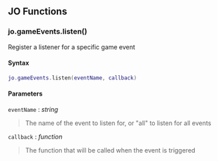 
## JO Functions

### jo.gameEvents.listen()

<!-- @include: ./slots/headers.md#client|jo.gameEvents.listen -->

Register a listener for a specific game event <br>

<!-- @include: ./slots/descriptions.md#client|jo.gameEvents.listen -->

#### Syntax

```lua
jo.gameEvents.listen(eventName, callback)
```

#### Parameters

`eventName` : _string_
> The name of the event to listen for, or "all" to listen for all events
>

`callback` : _function_
> The function that will be called when the event is triggered
>

<!-- @include: ./slots/examples.md#client|jo.gameEvents.listen -->

<!-- @include: ./slots/footers.md#client|jo.gameEvents.listen -->

